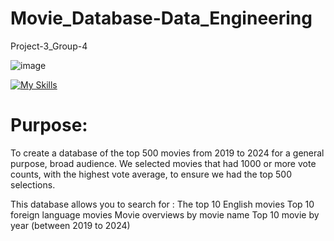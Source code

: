 # Movie_Database-Data_Engineering
Project-3_Group-4

![image](https://github.com/alvin-giang/Movie_Database-Data_Engineering/assets/153242382/da078ef7-7c55-419b-9da8-0273bf9f1bf1)

[![My Skills](https://skillicons.dev/icons?i=py,postgres,sqlite,flask)](https://skillicons.dev)


# Purpose:
To create a database of the top 500 movies from 2019 to 2024 for a general purpose, broad audience.
We selected movies that had 1000 or more vote counts, with the highest vote average, to ensure we had the top 500 selections.

This database allows you to search for :
  The top 10 English movies 
  Top 10 foreign language movies 
  Movie overviews by movie name
  Top 10 movie by year (between 2019 to 2024)


